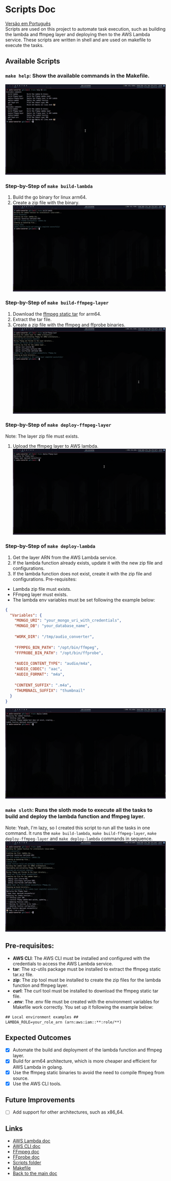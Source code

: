# Scripts Doc
[Versão em Português](scripts_doc_pt.md)   
Scripts are used on this project to automate task execution, such as building the lambda and ffmpeg layer and deploying then to the AWS Lambda service. These scripts are written in shell and are used on makefile to execute the tasks.

## Available Scripts
### **`make help`**: Show the available commands in the Makefile.  
![Screenshot](make_help.png)  

### Step-by-Step of `make build-lambda`
1. Build the go binary for linux arm64. 
2. Create a zip file with the binary.  
![Screenshot](make_build-lambda.png)  

### Step-by-Step of `make build-ffmpeg-layer`
1. Download the [ffmpeg static tar](https://johnvansickle.com/ffmpeg/releases/ffmpeg-release-arm64-static.tar.xz) for arm64.
2. Extract the tar file.
3. Create a zip file with the ffmpeg and ffprobe binaries.  
![Screenshot](make_build-ffmpeg-layer.png)  

### Step-by-Step of `make deploy-ffmpeg-layer`
Note: The layer zip file must exists.
1. Upload the ffmpeg layer to AWS lambda.  
![Screenshot](make_deploy-ffmpeg-layer.png)   

### Step-by-Step of `make deploy-lambda`
1. Get the layer ARN from the AWS Lambda service.
2. If the lambda function already exists, update it with the new zip file and configurations.
3. If the lambda function does not exist, create it with the zip file and configurations.
Pre-requisites: 
- Lambda zip file must exists.
- FFmpeg layer must exists.
- The lambda env variables must be set following the example below:
```json
{
  "Variables": {
    "MONGO_URI": "your_mongo_uri_with_credentials",
    "MONGO_DB": "your_database_name",

    "WORK_DIR": "/tmp/audio_converter",

    "FFMPEG_BIN_PATH": "/opt/bin/ffmpeg",
    "FFPROBE_BIN_PATH": "/opt/bin/ffprobe",

    "AUDIO_CONTENT_TYPE": "audio/m4a",
    "AUDIO_CODEC": "aac",
    "AUDIO_FORMAT": "m4a",

    "CONTENT_SUFFIX": ".m4a",
    "THUMBNAIL_SUFFIX": "thumbnail"
  }
}
```  
![Screenshot](make_deploy-lambda.png)  

### **`make sloth`**: Runs the sloth mode to execute all the tasks to build and deploy the lambda function and ffmpeg layer.
Note: Yeah, I'm lazy, so I created this script to run all the tasks in one command. It runs the `make build-lambda`, `make build-ffmpeg-layer`, `make deploy-ffmpeg-layer` and `make deploy-lambda` commands in sequence.
![Screenshot](make_sloth.png)  

## Pre-requisites:
- **AWS CLI**: The AWS CLI must be installed and configured with the credentials to access the AWS Lambda service.
- **tar**: The xz-utils package must be installed to extract the ffmpeg static tar.xz file.
- **zip**: The zip tool must be installed to create the zip files for the lambda function and ffmpeg layer.
- **curl**: The curl tool must be installed to download the ffmpeg static tar file.
- **.env**: The .env file must be created with the environment variables for Makefile work correctly. You set up it following the example below:
```plaintext
## Local environment examples ##
LAMBDA_ROLE=your_role_arn (arn:aws:iam::**:role/**)
```

## Expected Outcomes
- [x] Automate the build and deployment of the lambda function and ffmpeg layer.
- [x] Build for arm64 architecture, which is more cheaper and efficient for AWS Lambda in golang.
- [x] Use the ffmpeg static binaries to avoid the need to compile ffmpeg from source.
- [x] Use the AWS CLI tools.

## Future Improvements
- [ ] Add support for other architectures, such as x86_64.

## Links
- [AWS Lambda doc](https://aws.amazon.com/pt/lambda/)
- [AWS CLI doc](https://aws.amazon.com/cli/)
- [FFmpeg doc](https://ffmpeg.org/ffmpeg.html)
- [FFprobe doc](https://ffmpeg.org/ffprobe.html)
- [Scripts folder](../../scripts)
- [Makefile](../../Makefile)
- [Back to the main doc](../../README.md)
